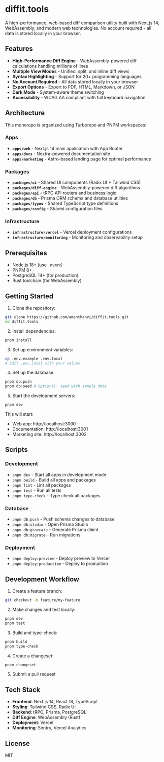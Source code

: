 # diffit.tools

A high-performance, web-based diff comparison utility built with Next.js 14, WebAssembly, and modern web technologies. No account required - all data is stored locally in your browser.

## Features

- **High-Performance Diff Engine** - WebAssembly-powered diff calculations handling millions of lines
- **Multiple View Modes** - Unified, split, and inline diff views
- **Syntax Highlighting** - Support for 20+ programming languages
- **No Account Required** - All data stored locally in your browser
- **Export Options** - Export to PDF, HTML, Markdown, or JSON
- **Dark Mode** - System-aware theme switching
- **Accessibility** - WCAG AA compliant with full keyboard navigation

## Architecture

This monorepo is organized using Turborepo and PNPM workspaces:

### Apps

- **`apps/web`** - Next.js 14 main application with App Router
- **`apps/docs`** - Nextra-powered documentation site
- **`apps/marketing`** - Astro-based landing page for optimal performance

### Packages

- **`packages/ui`** - Shared UI components (Radix UI + Tailwind CSS)
- **`packages/diff-engine`** - WebAssembly-powered diff algorithms
- **`packages/api`** - tRPC API routers and business logic
- **`packages/db`** - Prisma ORM schema and database utilities
- **`packages/types`** - Shared TypeScript type definitions
- **`packages/config`** - Shared configuration files

### Infrastructure

- **`infrastructure/vercel`** - Vercel deployment configurations
- **`infrastructure/monitoring`** - Monitoring and observability setup

## Prerequisites

- Node.js 18+ (use `.nvmrc`)
- PNPM 8+
- PostgreSQL 14+ (for production)
- Rust toolchain (for WebAssembly)

## Getting Started

1. Clone the repository:

```bash
git clone https://github.com/amanthanvi/diffit.tools.git
cd diffit.tools
```

2. Install dependencies:

```bash
pnpm install
```

3. Set up environment variables:

```bash
cp .env.example .env.local
# Edit .env.local with your values
```

4. Set up the database:

```bash
pnpm db:push
pnpm db:seed # Optional: seed with sample data
```

5. Start the development servers:

```bash
pnpm dev
```

This will start:

- Web app: http://localhost:3000
- Documentation: http://localhost:3001
- Marketing site: http://localhost:3002

## Scripts

### Development

- `pnpm dev` - Start all apps in development mode
- `pnpm build` - Build all apps and packages
- `pnpm lint` - Lint all packages
- `pnpm test` - Run all tests
- `pnpm type-check` - Type check all packages

### Database

- `pnpm db:push` - Push schema changes to database
- `pnpm db:studio` - Open Prisma Studio
- `pnpm db:generate` - Generate Prisma client
- `pnpm db:migrate` - Run migrations

### Deployment

- `pnpm deploy:preview` - Deploy preview to Vercel
- `pnpm deploy:production` - Deploy to production

## Development Workflow

1. Create a feature branch:

```bash
git checkout -b feature/my-feature
```

2. Make changes and test locally:

```bash
pnpm dev
pnpm test
```

3. Build and type-check:

```bash
pnpm build
pnpm type-check
```

4. Create a changeset:

```bash
pnpm changeset
```

5. Submit a pull request

## Tech Stack

- **Frontend**: Next.js 14, React 18, TypeScript
- **Styling**: Tailwind CSS, Radix UI
- **Backend**: tRPC, Prisma, PostgreSQL
- **Diff Engine**: WebAssembly (Rust)
- **Deployment**: Vercel
- **Monitoring**: Sentry, Vercel Analytics

## License

MIT
